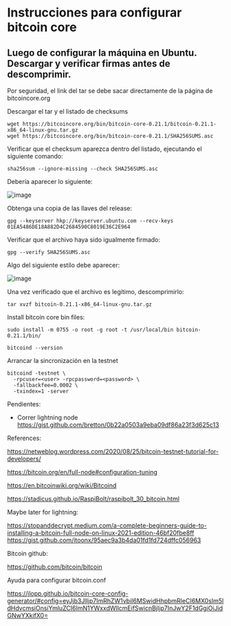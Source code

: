 # Instrucciones para configurar bitcoin core

## Luego de configurar la máquina en Ubuntu. Descargar y verificar firmas antes de descomprimir.

Por seguridad, el link del tar se debe sacar directamente de la página de bitcoincore.org

Descargar el tar y el listado de checksums

    wget https://bitcoincore.org/bin/bitcoin-core-0.21.1/bitcoin-0.21.1-x86_64-linux-gnu.tar.gz
    wget https://bitcoincore.org/bin/bitcoin-core-0.21.1/SHA256SUMS.asc

Verificar que el checksum aparezca dentro del listado, ejecutando el siguiente comando:

    sha256sum --ignore-missing --check SHA256SUMS.asc

Debería aparecer lo siguiente:

![image](https://user-images.githubusercontent.com/48094194/124680608-581cc400-de8c-11eb-86ad-14eaec912a4b.png)

Obtenga una copia de las llaves del release:

    gpg --keyserver hkp://keyserver.ubuntu.com --recv-keys 01EA5486DE18A882D4C2684590C8019E36C2E964

Verificar que el archivo haya sido igualmente firmado:

    gpg --verify SHA256SUMS.asc

Algo del siguiente estilo debe aparecer:

![image](https://user-images.githubusercontent.com/48094194/124680752-b0ec5c80-de8c-11eb-896f-feb20330083b.png)

Una vez verificado que el archivo es legítimo, descomprimirlo:

    tar xvzf bitcoin-0.21.1-x86_64-linux-gnu.tar.gz

Install bitcoin core bin files:

    sudo install -m 0755 -o root -g root -t /usr/local/bin bitcoin-0.21.1/bin/
    
    bitcoind --version

Arrancar la sincronización en la testnet

    bitcoind -testnet \
      -rpcuser=<user> -rpcpassword=<password> \
      -fallbackfee=0.0002 \
      -txindex=1 -server

Pendientes:

  - Correr lightning node https://gist.github.com/bretton/0b22a0503a9eba09df86a23f3d625c13

References:

https://netweblog.wordpress.com/2020/08/25/bitcoin-testnet-tutorial-for-developers/

https://bitcoin.org/en/full-node#configuration-tuning

https://en.bitcoinwiki.org/wiki/Bitcoind

https://stadicus.github.io/RaspiBolt/raspibolt_30_bitcoin.html


Maybe later for lightning:



https://stopanddecrypt.medium.com/a-complete-beginners-guide-to-installing-a-bitcoin-full-node-on-linux-2021-edition-46bf20fbe8ff
https://gist.github.com/itoonx/95aec9a3b4da01fd1fd724dffc056963

Bitcoin github:

https://github.com/bitcoin/bitcoin

Ayuda para configurar bitcoin.conf

https://jlopp.github.io/bitcoin-core-config-generator/#config=eyJjb3JlIjp7ImRhZW1vbiI6MSwidHhpbmRleCI6MX0sIm5ldHdvcmsiOnsiYmluZCI6ImN1YWxxdWllcmEifSwicnBjIjp7InJwY2F1dGgiOiJidGNwYXkifX0=

